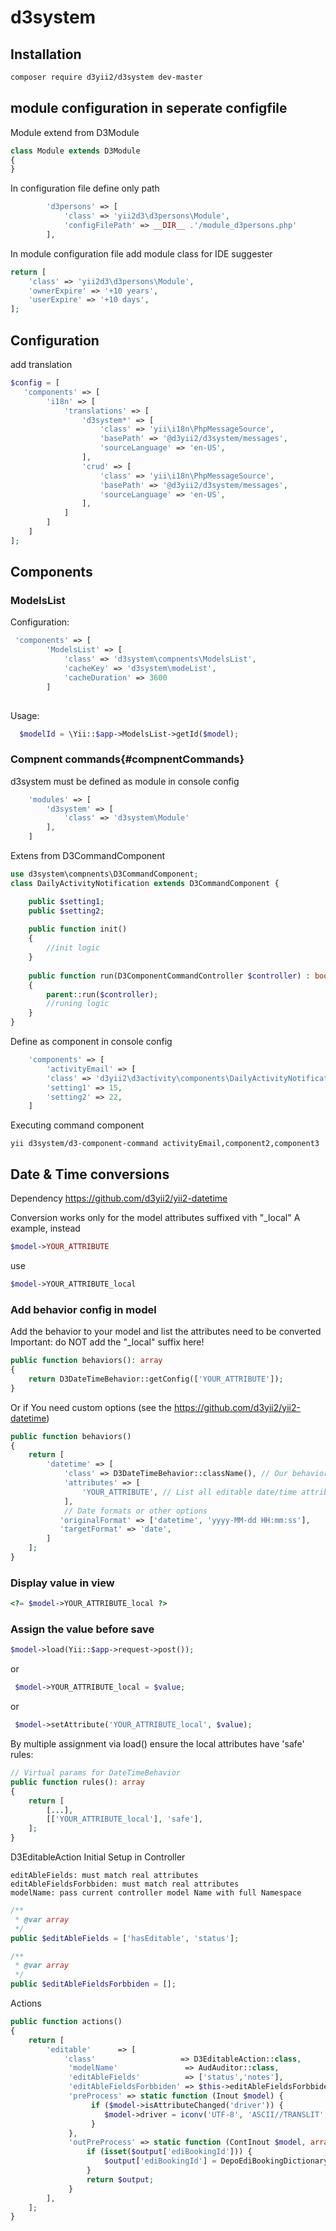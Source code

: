 # d3system

## Installation

```bash
composer require d3yii2/d3system dev-master
```

## module configuration in seperate configfile
Module extend from  D3Module
```php
class Module extends D3Module 
{
}
```

In configuration file define only path
```php 
        'd3persons' => [
            'class' => 'yii2d3\d3persons\Module',
            'configFilePath' => __DIR__ .'/module_d3persons.php'
        ],
```

In module configuration file add module class for IDE suggester
```php 
return [
    'class' => 'yii2d3\d3persons\Module',
    'ownerExpire' => '+10 years',
    'userExpire' => '+10 days',
];    
```

## Configuration
add translation
```php
$config = [
   'components' => [
        'i18n' => [
            'translations' => [ 
                'd3system*' => [
                    'class' => 'yii\i18n\PhpMessageSource',
                    'basePath' => '@d3yii2/d3system/messages',
                    'sourceLanguage' => 'en-US',
                ],
                'crud' => [
                    'class' => 'yii\i18n\PhpMessageSource',
                    'basePath' => '@d3yii2/d3system/messages',
                    'sourceLanguage' => 'en-US',
                ],
            ]
        ]
    ]
];
```

## Components



### ModelsList

Configuration:
```php
 'components' => [
        'ModelsList' => [
            'class' => 'd3system\compnents\ModelsList',
            'cacheKey' => 'd3system\modeList',
            'cacheDuration' => 3600
        ]    
        
```

Usage:
```php
  $modelId = \Yii::$app->ModelsList->getId($model);

```

### Compnent commands{#compnentCommands}

d3system must be defined as module in console config
```php
    'modules' => [
        'd3system' => [
            'class' => 'd3system\Module'
        ],
    ]
```

Extens from D3CommandComponent
```php
use d3system\compnents\D3CommandComponent; 
class DailyActivityNotification extends D3CommandComponent {

    public $setting1;
    public $setting2;
    
    public function init()
    {
        //init logic
    }
    
    public function run(D3ComponentCommandController $controller) : bool
    {
        parent::run($controller);
        //runing logic
    }        
}
```

Define as component  in console config
```php 
    'components' => [
        'activityEmail' => [
        'class' => 'd3yii2\d3activity\components\DailyActivityNotification',
        'setting1' => 15,
        'setting2' => 22,
    ]    
```
Executing command component
```shell
yii d3system/d3-component-command activityEmail,component2,component3
```
## Date & Time conversions

Dependency
https://github.com/d3yii2/yii2-datetime

Conversion works only for the model attributes suffixed vith "_local"
A example, instead
```php 
$model->YOUR_ATTRIBUTE
```
use
```php
$model->YOUR_ATTRIBUTE_local
```

### Add behavior config in model
Add the behavior to your model and list the attributes need to be converted
Important: do NOT add the "_local" suffix here!
```php
public function behaviors(): array
{
    return D3DateTimeBehavior::getConfig(['YOUR_ATTRIBUTE']);
}
```
Or if You need custom options (see the https://github.com/d3yii2/yii2-datetime)
```php
public function behaviors()
{
    return [
        'datetime' => [
            'class' => D3DateTimeBehavior::className(), // Our behavior
            'attributes' => [
                'YOUR_ATTRIBUTE', // List all editable date/time attributes
            ],
            // Date formats or other options
           'originalFormat' => ['datetime', 'yyyy-MM-dd HH:mm:ss'],
           'targetFormat' => 'date',
        ]
    ];
}
```

### Display value in view
```php
<?= $model->YOUR_ATTRIBUTE_local ?>
```

### Assign the value before save
```php
$model->load(Yii::$app->request->post());
```
or
```php
 $model->YOUR_ATTRIBUTE_local = $value;
```
or
```php
 $model->setAttribute('YOUR_ATTRIBUTE_local', $value);
```

By multiple assignment via load() ensure the local attributes have 'safe' rules:
```php
// Virtual params for DateTimeBehavior
public function rules(): array
{   
    return [
        [...],
        [['YOUR_ATTRIBUTE_local'], 'safe'],
    ];
}
```

D3EditableAction Initial Setup in Controller
```
editAbleFields: must match real attributes
editAbleFieldsForbbiden: must match real attributes
modelName: pass current controller model Name with full Namespace
```
```php
/**
 * @var array
 */
public $editAbleFields = ['hasEditable', 'status'];

/**
 * @var array
 */
public $editAbleFieldsForbbiden = [];
```

Actions
```php
public function actions()
{
    return [
        'editable'      => [
            'class'                   => D3EditableAction::class,
             'modelName'               => AudAuditor::class,
             'editAbleFields'          => ['status','notes'],
             'editAbleFieldsForbbiden' => $this->editAbleFieldsForbbiden,
             'preProcess' => static function (Inout $model) {
                  if ($model->isAttributeChanged('driver')) {
                     $model->driver = iconv('UTF-8', 'ASCII//TRANSLIT',$model->driver);
                  }   
             },
             'outPreProcess' => static function (ContInout $model, array $output) {
                 if (isset($output['ediBookingId'])) {
                     $output['ediBookingId'] = DepoEdiBookingDictionary::getIdLabel($output['ediBookingId']);
                 }
                 return $output;
             }             
        ],
    ];
}
```



